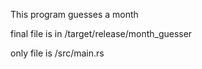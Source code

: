 This program guesses a month

final file is in /target/release/month_guesser

only file is /src/main.rs
